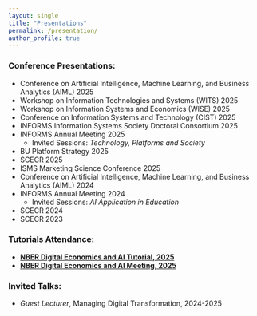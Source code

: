 ```yaml
---
layout: single
title: "Presentations"
permalink: /presentation/
author_profile: true
---
```


### Conference Presentations:
- Conference on Artificial Intelligence, Machine Learning, and Business Analytics (AIML) 2025
- Workshop on Information Technologies and Systems (WITS) 2025
- Workshop on Information Systems and Economics (WISE) 2025
- Conference on Information Systems and Technology (CIST) 2025
- INFORMS Information Systems Society Doctoral Consortium 2025
- INFORMS Annual Meeting 2025
    - Invited Sessions: *Technology, Platforms and Society*
- BU Platform Strategy 2025
- SCECR 2025
- ISMS Marketing Science Conference 2025
- Conference on Artificial Intelligence, Machine Learning, and Business Analytics (AIML) 2024
- INFORMS Annual Meeting 2024
    - Invited Sessions: *AI Application in Education*
- SCECR 2024
- SCECR 2023

### Tutorials Attendance:
- **[NBER Digital Economics and AI Tutorial, 2025](https://www.nber.org/conferences/digital-economics-and-ai-tutorial-spring-2025)**
- **[NBER Digital Economics and AI Meeting, 2025](https://www.nber.org/conferences/digital-economics-and-ai-meeting-spring-2025)**

### Invited Talks:
- *Guest Lecturer*, Managing Digital Transformation, 2024-2025